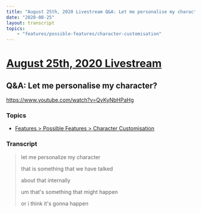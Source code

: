 ```yaml
---
title: "August 25th, 2020 Livestream Q&A: Let me personalise my character?"
date: "2020-08-25"
layout: transcript
topics:
    - "features/possible-features/character-customisation"
---
```

# [August 25th, 2020 Livestream](../2020-08-25.md)
## Q&A: Let me personalise my character?
https://www.youtube.com/watch?v=QyKyNbHPaHg

### Topics
* [Features > Possible Features > Character Customisation](../topics/features/possible-features/character-customisation.md)

### Transcript

> let me personalize my character
>
> that is something that we have talked
>
> about that internally
>
> um that's something that might happen
>
> or i think it's gonna happen
>
